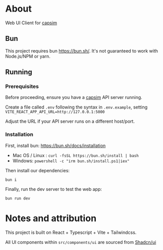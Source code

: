 # About
Web UI Client for [capsim](https://github.com/reasv/capsim)

## Bun
This project requires bun https://bun.sh/. It's not guaranteed to work with Node.js/NPM or yarn.

## Running

### Prerequisites
Before proceeding, ensure you have a [capsim](https://github.com/reasv/capsim) API server running.

Create a file called `.env` following the syntax in `.env.example`, setting `VITE_REACT_APP_API_URL=http://127.0.0.1:5000`

Adjust the URL if your API server runs on a different host/port.

### Installation

First, install bun: https://bun.sh/docs/installation
- Mac OS / Linux : `curl -fsSL https://bun.sh/install | bash`
- Windows: `powershell -c "irm bun.sh/install.ps1|iex"`

Then install our dependencies:

`bun i`

Finally, run the dev server to test the web app:

`bun run dev`

# Notes and attribution
This project is built on React + Typescript + Vite + Tailwindcss.

All UI components within `src/components/ui` are sourced from [Shadcn/ui](https://ui.shadcn.com/docs)